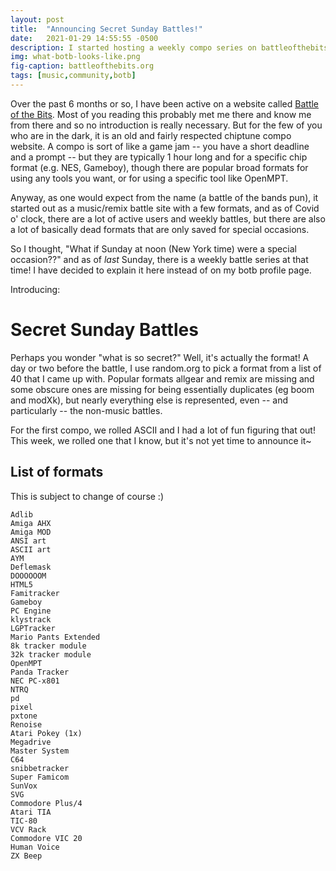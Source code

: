 ```yaml
---
layout: post
title:  "Announcing Secret Sunday Battles!"
date:   2021-01-29 14:55:55 -0500
description: I started hosting a weekly compo series on battleofthebits.org :)
img: what-botb-looks-like.png
fig-caption: battleofthebits.org
tags: [music,community,botb]
---
```

Over the past 6 months or so, I have been active on a website called [Battle of the Bits](https://battleofthebits.org). Most of you reading this probably met me there and know me from there and so no introduction is really necessary. But for the few of you who are in the dark, it is an old and fairly respected chiptune compo website. A compo is sort of like a game jam -- you have a short deadline and a prompt -- but they are typically 1 hour long and for a specific chip format (e.g. NES, Gameboy), though there are popular broad formats for using any tools you want, or for using a specific tool like OpenMPT.

Anyway, as one would expect from the name (a battle of the bands pun), it started out as a music/remix battle site with a few formats, and as of Covid o' clock, there are a lot of active users and weekly battles, but there are also a lot of basically dead formats that are only saved for special occasions.

So I thought, "What if Sunday at noon (New York time) were a special occasion??" and as of *last* Sunday, there is a weekly battle series at that time! I have decided to explain it here instead of on my botb profile page.

Introducing:

# Secret Sunday Battles

Perhaps you wonder "what is so secret?" Well, it's actually the format! A day or two before the battle, I use random.org to pick a format from a list of 40 that I came up with. Popular formats allgear and remix are missing and some obscure ones are missing for being essentially duplicates (eg boom and modXk), but nearly everything else is represented, even -- and particularly -- the non-music battles.

For the first compo, we rolled ASCII and I had a lot of fun figuring that out! This week, we rolled one that I know, but it's not yet time to announce it~

## List of formats

This is subject to change of course :)

~~~~~~
Adlib
Amiga AHX
Amiga MOD
ANSI art
ASCII art
AYM
Deflemask
DOOOOOOM
HTML5
Famitracker
Gameboy
PC Engine
klystrack
LGPTracker
Mario Pants Extended
8k tracker module
32k tracker module
OpenMPT
Panda Tracker
NEC PC-x801
NTRQ
pd
pixel
pxtone
Renoise
Atari Pokey (1x)
Megadrive
Master System
C64
snibbetracker
Super Famicom
SunVox
SVG
Commodore Plus/4
Atari TIA
TIC-80
VCV Rack
Commodore VIC 20
Human Voice
ZX Beep
~~~~~~
